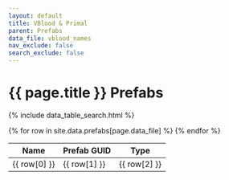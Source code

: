 ```yaml
---
layout: default
title: VBlood & Primal
parent: Prefabs
data_file: vblood_names
nav_exclude: false
search_exclude: false
---
```


<h1>{{ page.title }} Prefabs</h1>

{% include data_table_search.html %}

<table>
  <thead>
    <tr>
      <th>Name</th>
      <th>Prefab GUID</th>
      <th>Type</th>
    </tr>
  </thead>
  <tbody>
    {% for row in site.data.prefabs[page.data_file] %}
      <tr>
        <td>{{ row[0] }}</td>
        <td>{{ row[1] }}</td>
        <td>{{ row[2] }}</td>
      </tr>
    {% endfor %}
  </tbody>
</table>
